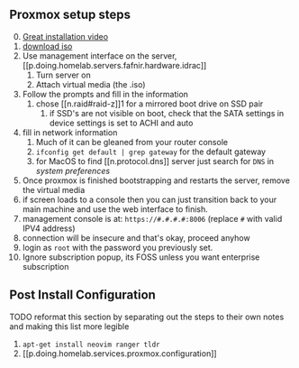 

## Proxmox setup steps

0. [Great installation video](https://youtu.be/azORbxrItOo)
1. [download iso](https://proxmox.com/en/downloads)
2. Use management interface on the server, [[p.doing.homelab.servers.fafnir.hardware.idrac]]
   1. Turn server on
   2. Attach virtual media (the .iso)
3. Follow the prompts and fill in the information
   1. chose [[n.raid#raid-z]]1 for a mirrored boot drive on SSD pair
      1. if SSD's are not visible on boot, check that the SATA settings in device settings is set to ACHI and auto
4. fill in network information
   1. Much of it can be gleaned from your router console
   2. `ifconfig get default | grep gateway` for the default gateway
   3. for MacOS to find [[n.protocol.dns]] server just search for `DNS` in *system preferences*
5. Once proxmox is finished bootstrapping and restarts the server, remove the virtual media
6. if screen loads to a console then you can just transition back to your main machine and use the web interface to finish.
7. management console is at: `https://#.#.#.#:8006` (replace `#` with valid IPV4 address)
8. connection will be insecure and that's okay, proceed anyhow
9. login as `root` with the password you previously set.
10. Ignore subscription popup, its FOSS unless you want enterprise subscription

## Post Install Configuration

TODO reformat this section by separating out the steps to their own notes and making this list more legible

1. `apt-get install neovim ranger tldr`
2. [[p.doing.homelab.services.proxmox.configuration]]
